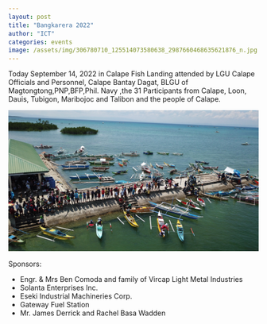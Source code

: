 ```yaml
---
layout: post
title: "Bangkarera 2022"
author: "ICT"
categories: events
image: /assets/img/306780710_125514073580638_2987660468635621876_n.jpg
---
```


Today September 14, 2022 in Calape Fish Landing attended by LGU Calape Officials and Personnel, Calape Bantay Dagat, BLGU of Magtongtong,PNP,BFP,Phil. Navy ,the 31 Participants from Calape, Loon, Dauis, Tubigon, Maribojoc and Talibon and the people of Calape.

![bangkarera aerial photo](/assets/img/306930776_125511723580873_49188258200514569_n.jpg)

Sponsors:

 - Engr. &  Mrs Ben Comoda and family of Vircap Light Metal Industries
 - Solanta Enterprises Inc.
 - Eseki Industrial Machineries Corp.
 - Gateway Fuel Station
 - Mr. James Derrick and Rachel Basa Wadden
